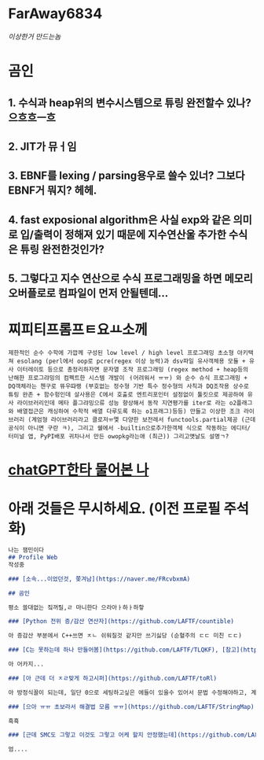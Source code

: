 # FarAway6834

*이상한거 만드는놈*

# 곰인

## 1\. 수식과 heap위의 변수시스템으로 튜링 완전할수 있나? 으흐흐ㅡ흐
## 2\. JIT가 뮤ㅓ임
## 3\. EBNF를 lexing / parsing용우로 쓸수 있너? 그보다 EBNF거 뭐지? 헤헤.
## 4\. fast exposional algorithm은 사실 exp와 같은 의미로 입/출력이 정해져 있기 때문에 지수연산울 추가한 수식은 튜링 완전한것인가?
## 5\. 그렇다고 지수 연산으로 수식 프로그래밍을 하면 메모리 오버플로로 컴파일이 먼저 안될텐데...

# 찌피티프롬프ㅌ요ㅛ소께
```소계
제한적인 순수 수학에 가깝께 구성된 low level / high level 프로그래밍 초소형 아키택쳐 esolang (perl에서 oop로 pcre(regex 이상 능력)과 dsv파일 유사객체용 모듈 + 유사 이터레이토 등으로 총정리하자면 문자열 조작 프로그래밍 (regex method + heap등의 난해한 프로그랴밍의 컴펙트한 시스템 개발이 ㅓ어려워서 ㅠㅠ) 와 순수 슈식 프로그래밍 + DQ객체라는 첸구로 뜌우땨랭 (부호없는 정수형 기반 특수 정수형의 사칙과 DQ조작용 상수로 튜링 완존 + 함수헝인데 살사용은 C에서 호출로 엔트리포인터 설정없이 툴킷으로 제공하여 유사 라이브러리인데 메타 플그랴밍으류 성능 향상해서 동작 지연평가를 iter로 라는 o2플래그와 배열접근은 캐싱하여 수학적 배열 다루도록 하는 o1프래그)등등) 만들고 이상한 조크 라이브러리 (계엄형 라이브러리라고 클로저ㅠ멫 다양한 보전레서 functools.partial제공 (근데 공식이 아니면 구란 ㅋ), 그리고 쉘에서 -builtin으로추가한객체 식으로 작동하는 에디터/터미널 앱, PyPI배포 귀차나서 만든 owopkg라는애 (최근)) 그리고얫날도 설명ㄱ?
```

# [chatGPT한타 물어본 나](https://chatgpt.com/share/67b7451c-5b50-8007-aaf9-528677e3eb5e)

# 아래 것들은 무시하세요. (이전 프로필 주석화)
```markdown
나는 잼민이다
## Profile Web
작성중

### [소속...이었던것, 쫒겨남](https://naver.me/FRcvbxmA)

## 곰인

평소 쓸대없는 짘꺼릴,ㄹ 마니한다 으라아ㅏ하ㅏ하핳

### [Python 전위 증/감산 연산자](https://github.com/LAFTF/countible)

아 증감산 부분에서 C++쓰면 ㅈㄴ 쉬워질것 같지만 쓰기싫당 (순혈주의 ㄷㄷ 미친 ㄷㄷ)

### [C는 못하는데 하나 만들어봄](https://github.com/LAFTF/TLQKF), [참고](https://taxos.tistory.com/entry/%EC%B0%B8%EA%B3%A0%EC%9E%90%EB%A3%8C)

아 어카지...

### [아 근데 더 ㅈㄹ맞게 하고시퍼](https://github.com/LAFTF/toRl)

아 방정식꼴이 되는데, 일단 0으로 세팅하고싶은 에들이 있을수 있어서 문법 수정해야하고, 계획이 바꿔서 그냥 처음에 대입전에 변수/상수셋으로 가고싶은데, 해야하는지 말아야 하는지 참

### [으아 ㅠㅠ 초보라서 해결법 모름 ㅠㅠ](https://github.com/LAFTF/StringMap)

흑흑

### [근데 SMC도 그렇고 이것도 그렇고 어케 할지 안정했는데](https://github.com/LAFTF/FXEM)

엄....
```
